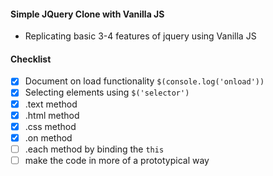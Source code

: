 #### Simple JQuery Clone with Vanilla JS

- Replicating basic 3-4 features of jquery using Vanilla JS

#### Checklist
- [x] Document on load functionality `$(console.log('onload'))`
- [x] Selecting elements using `$('selector')`
- [x] .text method
- [x] .html method
- [x] .css method
- [x] .on method
- [ ] .each method by binding the `this`
- [ ] make the code in more of a prototypical way